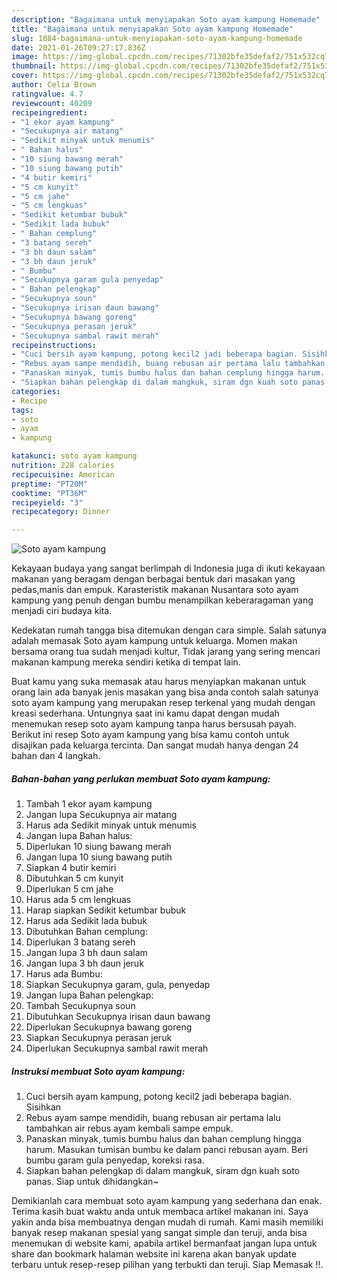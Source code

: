 ```yaml
---
description: "Bagaimana untuk menyiapakan Soto ayam kampung Homemade"
title: "Bagaimana untuk menyiapakan Soto ayam kampung Homemade"
slug: 1084-bagaimana-untuk-menyiapakan-soto-ayam-kampung-homemade
date: 2021-01-26T09:27:17.836Z
image: https://img-global.cpcdn.com/recipes/71302bfe35defaf2/751x532cq70/soto-ayam-kampung-foto-resep-utama.jpg
thumbnail: https://img-global.cpcdn.com/recipes/71302bfe35defaf2/751x532cq70/soto-ayam-kampung-foto-resep-utama.jpg
cover: https://img-global.cpcdn.com/recipes/71302bfe35defaf2/751x532cq70/soto-ayam-kampung-foto-resep-utama.jpg
author: Celia Brown
ratingvalue: 4.7
reviewcount: 40209
recipeingredient:
- "1 ekor ayam kampung"
- "Secukupnya air matang"
- "Sedikit minyak untuk menumis"
- " Bahan halus"
- "10 siung bawang merah"
- "10 siung bawang putih"
- "4 butir kemiri"
- "5 cm kunyit"
- "5 cm jahe"
- "5 cm lengkuas"
- "Sedikit ketumbar bubuk"
- "Sedikit lada bubuk"
- " Bahan cemplung"
- "3 batang sereh"
- "3 bh daun salam"
- "3 bh daun jeruk"
- " Bumbu"
- "Secukupnya garam gula penyedap"
- " Bahan pelengkap"
- "Secukupnya soun"
- "Secukupnya irisan daun bawang"
- "Secukupnya bawang goreng"
- "Secukupnya perasan jeruk"
- "Secukupnya sambal rawit merah"
recipeinstructions:
- "Cuci bersih ayam kampung, potong kecil2 jadi beberapa bagian. Sisihkan"
- "Rebus ayam sampe mendidih, buang rebusan air pertama lalu tambahkan air rebus ayam kembali sampe empuk."
- "Panaskan minyak, tumis bumbu halus dan bahan cemplung hingga harum. Masukan tumisan bumbu ke dalam panci rebusan ayam. Beri bumbu garam gula penyedap, koreksi rasa."
- "Siapkan bahan pelengkap di dalam mangkuk, siram dgn kuah soto panas. Siap untuk dihidangkan~"
categories:
- Recipe
tags:
- soto
- ayam
- kampung

katakunci: soto ayam kampung 
nutrition: 228 calories
recipecuisine: American
preptime: "PT20M"
cooktime: "PT36M"
recipeyield: "3"
recipecategory: Dinner

---
```



![Soto ayam kampung](https://img-global.cpcdn.com/recipes/71302bfe35defaf2/751x532cq70/soto-ayam-kampung-foto-resep-utama.jpg)

Kekayaan budaya yang sangat berlimpah di Indonesia juga di ikuti kekayaan makanan yang beragam dengan berbagai bentuk dari masakan yang pedas,manis dan empuk. Karasteristik makanan Nusantara soto ayam kampung yang penuh dengan bumbu menampilkan keberaragaman yang menjadi ciri budaya kita.




Kedekatan rumah tangga bisa ditemukan dengan cara simple. Salah satunya adalah memasak Soto ayam kampung untuk keluarga. Momen makan bersama orang tua sudah menjadi kultur, Tidak jarang yang sering mencari makanan kampung mereka sendiri ketika di tempat lain.

Buat kamu yang suka memasak atau harus menyiapkan makanan untuk orang lain ada banyak jenis masakan yang bisa anda contoh salah satunya soto ayam kampung yang merupakan resep terkenal yang mudah dengan kreasi sederhana. Untungnya saat ini kamu dapat dengan mudah menemukan resep soto ayam kampung tanpa harus bersusah payah.
Berikut ini resep Soto ayam kampung yang bisa kamu contoh untuk disajikan pada keluarga tercinta. Dan sangat mudah hanya dengan 24 bahan dan 4 langkah.


<!--inarticleads1-->

##### Bahan-bahan yang perlukan membuat Soto ayam kampung:

1. Tambah 1 ekor ayam kampung
1. Jangan lupa Secukupnya air matang
1. Harus ada Sedikit minyak untuk menumis
1. Jangan lupa  Bahan halus:
1. Diperlukan 10 siung bawang merah
1. Jangan lupa 10 siung bawang putih
1. Siapkan 4 butir kemiri
1. Dibutuhkan 5 cm kunyit
1. Diperlukan 5 cm jahe
1. Harus ada 5 cm lengkuas
1. Harap siapkan Sedikit ketumbar bubuk
1. Harus ada Sedikit lada bubuk
1. Dibutuhkan  Bahan cemplung:
1. Diperlukan 3 batang sereh
1. Jangan lupa 3 bh daun salam
1. Jangan lupa 3 bh daun jeruk
1. Harus ada  Bumbu:
1. Siapkan Secukupnya garam, gula, penyedap
1. Jangan lupa  Bahan pelengkap:
1. Tambah Secukupnya soun
1. Dibutuhkan Secukupnya irisan daun bawang
1. Diperlukan Secukupnya bawang goreng
1. Siapkan Secukupnya perasan jeruk
1. Diperlukan Secukupnya sambal rawit merah




<!--inarticleads2-->

##### Instruksi membuat  Soto ayam kampung:

1. Cuci bersih ayam kampung, potong kecil2 jadi beberapa bagian. Sisihkan
1. Rebus ayam sampe mendidih, buang rebusan air pertama lalu tambahkan air rebus ayam kembali sampe empuk.
1. Panaskan minyak, tumis bumbu halus dan bahan cemplung hingga harum. Masukan tumisan bumbu ke dalam panci rebusan ayam. Beri bumbu garam gula penyedap, koreksi rasa.
1. Siapkan bahan pelengkap di dalam mangkuk, siram dgn kuah soto panas. Siap untuk dihidangkan~




Demikianlah cara membuat soto ayam kampung yang sederhana dan enak. Terima kasih buat waktu anda untuk membaca artikel makanan ini. Saya yakin anda bisa membuatnya dengan mudah di rumah. Kami masih memiliki banyak resep makanan spesial yang sangat simple dan teruji, anda bisa menemukan di website kami, apabila artikel bermanfaat jangan lupa untuk share dan bookmark halaman website ini karena akan banyak update terbaru untuk resep-resep pilihan yang terbukti dan teruji. Siap Memasak !!. 
